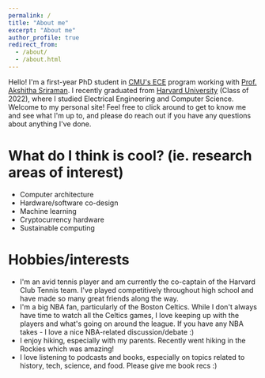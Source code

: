 ```yaml
---
permalink: /
title: "About me"
excerpt: "About me"
author_profile: true
redirect_from: 
  - /about/
  - /about.html
---
```


Hello! I'm a first-year PhD student in [CMU's ECE](https://www.ece.cmu.edu/) program working with [Prof. Akshitha Sriraman](https://akshithasriraman.eecs.umich.edu/). I recently graduated from [Harvard University](https://www.harvard.edu/) (Class of 2022), where I studied Electrical Engineering and Computer Science. Welcome to my personal site! Feel free to click around to get to know me and see what I'm up to, and please do reach out if you have any questions about anything I've done.

What do I think is cool? (ie. research areas of interest)
======
* Computer architecture
* Hardware/software co-design
* Machine learning
* Cryptocurrency hardware
* Sustainable computing

Hobbies/interests
======
* I'm an avid tennis player and am currently the co-captain of the Harvard Club Tennis team. I've played competitively throughout high school and have made so many great friends along the way.
* I'm a big NBA fan, particularly of the Boston Celtics. While I don't always have time to watch all the Celtics games, I love keeping up with the players and what's going on around the league. If you have any NBA takes - I love a nice NBA-related discussion/debate :)
* I enjoy hiking, especially with my parents. Recently went hiking in the Rockies which was amazing!
* I love listening to podcasts and books, especially on topics related to history, tech, science, and food. Please give me book recs :)
